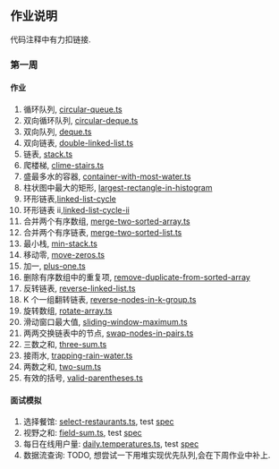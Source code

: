 ## 作业说明

代码注释中有力扣链接.

### 第一周

#### 作业

1. 循环队列, [circular-queue.ts](./lib/circular-queue.ts)
2. 双向循环队列, [circular-deque.ts](./lib/circular-deque.ts)
3. 双向队列, [deque.ts](./week1/lib/deque.ts)
4. 双向链表, [double-linked-list.ts](./lib/double-linked-list.ts)
5. 链表, [stack.ts](./lib/stack.ts)
6. 爬楼梯, [clime-stairs.ts](./week1/clime-stairs.ts)
7. 盛最多水的容器, [container-with-most-water.ts](./week1/container-with-most-water.ts)
8. 柱状图中最大的矩形, [largest-rectangle-in-histogram](./week1/largest-rectangle-in-histogram.ts)
9. 环形链表,[linked-list-cycle](./linked-list-cycle.ts)
10. 环形链表 ii,[linked-list-cycle-ii](./linked-list-cycle-ii.ts)
11. 合并两个有序数组, [merge-two-sorted-array.ts](./week1/merge-two-sorted-array.ts)
12. 合并两个有序链表, [merge-two-sorted-list.ts](./week1/merge-two-sorted-list.ts)
13. 最小栈, [min-stack.ts](./week1/min-stack.ts)
14. 移动零, [move-zeros.ts](./week1/move-zeros.ts)
15. 加一, [plus-one.ts](./week1/plus-one.ts)
16. 删除有序数组中的重复项, [remove-duplicate-from-sorted-array](./week1/remove-duplicate-from-sorted-array.ts)
17. 反转链表, [reverse-linked-list.ts](./week1/reverse-linked-list.ts)
18. K 个一组翻转链表, [reverse-nodes-in-k-group.ts](./week1/reverse-nodes-in-k-group.ts)
19. 旋转数组, [rotate-array.ts](./week1/rotate-array.ts)
20. 滑动窗口最大值, [sliding-window-maximum.ts](./week1/sliding-window-maximum.ts)
21. 两两交换链表中的节点, [swap-nodes-in-pairs.ts](./week1/swap-nodes-in-pairs.ts)
22. 三数之和, [three-sum.ts](./week1/three-sum.ts)
23. 接雨水, [trapping-rain-water.ts](./week1/trapping-rain-water.ts)
24. 两数之和, [two-sum.ts](./week1/two-sum.ts)
25. 有效的括号, [valid-parentheses.ts](./week1/valid-parentheses.ts)

#### 面试模拟

1. 选择餐馆: [select-restaurants.ts](./week1/interview/select-restaurants.ts), test [spec](./test/select-restaurants.spec.ts)
2. 视野之和: [field-sum.ts](./week1/interview/field-sum.ts), test [spec](./test/field-sum.spec.ts)
3. 每日在线用户量: [daily.temperatures.ts](./week1/interview/daily.temperatures.ts), test [spec](./test/daily.temperatures.spec.ts)
4. 数据流查询: TODO, 想尝试一下用堆实现优先队列,会在下周作业中补上.
